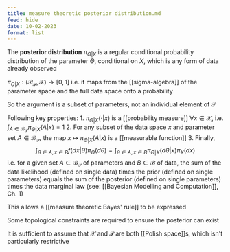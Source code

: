 ```yaml
---
title: measure theoretic posterior distribution.md
feed: hide
date: 10-02-2023
format: list
---
```



The **posterior distribution** $\pi_{\Theta|X}$ is a regular conditional probability distribution of the parameter $\Theta$, conditional on $X$, which is any form of data already observed

$\pi_{\Theta|X} : (\mathcal B_\mathcal P, \mathcal X) \rightarrow [0,1]$ 
	i.e. it maps from the [[sigma-algebra]] of the parameter space and the full data space onto a probability

So the argument is a subset of parameters, not an individual element of $\mathcal P$

Following key properties:
	1. $\pi_{\Theta|X}(\cdot | x)$ is a [[probability measure]] $\forall x\in \mathcal X$, i.e. $\int_{A\in\mathcal B_\mathcal P} \pi_{\Theta|X}(A | x) = 1$ 
	2. For any subset of the data space $x$ and parameter set $A\in\mathcal B_\mathcal P$, the map $x \mapsto \pi_{\Theta|X}(A | x)$ is a [[measurable function]]
	3. Finally, $$\int_{\theta\in A, x\in B} f(dx|\theta)\pi_\Theta(d\theta) = \int_{\theta\in A, x\in B}\pi_{\Theta|X}(d\theta|x)\pi_X(dx)$$
		i.e. for a given set $A\in\mathcal B_\mathcal P$ of parameters and $B \in \mathcal B$ of data, the sum of the data likelihood (defined on single data) times the prior (defined on single parameters) equals the sum of the posterior (defined on single parameters) times the data marginal law
		(see: [[Bayesian Modelling and Computation]], Ch. 1)

This allows a [[measure theoretic Bayes' rule]] to be expressed

Some topological constraints are required to ensure the posterior can exist

It is sufficient to assume that $\mathcal X$ and $\mathcal P$ are both [[Polish space]]s, which isn't particularly restrictive